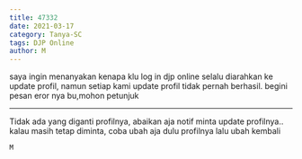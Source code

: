 ```yaml
---
title: 47332
date: 2021-03-17
category: Tanya-SC
tags: DJP Online
author: M
---
```


saya ingin menanyakan kenapa klu log in djp online selalu diarahkan ke update profil, namun setiap kami update profil tidak pernah berhasil. begini pesan eror nya bu,mohon petunjuk

---

Tidak ada yang diganti profilnya, abaikan aja notif minta update profilnya.. kalau masih tetap diminta, coba ubah aja dulu profilnya lalu ubah kembali

`M`
